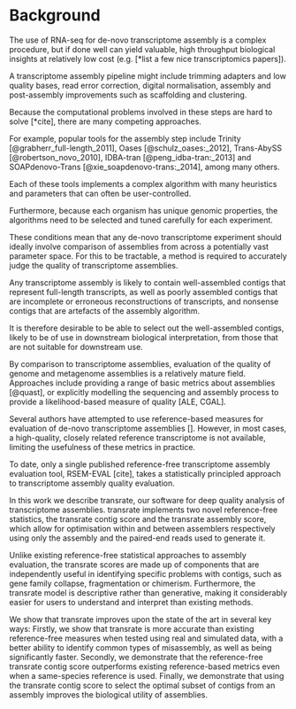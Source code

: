 # Background

The use of RNA-seq for de-novo transcriptome assembly is a complex procedure, but if done well can yield valuable, high throughput biological insights at relatively low cost (e.g. [*list a few nice transcriptomics papers]).

A transcriptome assembly pipeline might include trimming adapters and low quality bases, read error correction, digital normalisation, assembly and post-assembly improvements such as scaffolding and clustering.

Because the computational problems involved in these steps are hard to solve [*cite], there are many competing approaches.

For example, popular tools for the assembly step include Trinity [@grabherr_full-length_2011], Oases [@schulz_oases:_2012], Trans-AbySS [@robertson_novo_2010], IDBA-tran [@peng_idba-tran:_2013] and SOAPdenovo-Trans [@xie_soapdenovo-trans:_2014], among many others.

Each of these tools implements a complex algorithm with many heuristics and parameters that can often be user-controlled.

Furthermore, because each organism has unique genomic properties, the algorithms need to be selected and tuned carefully for each experiment.

These conditions mean that any de-novo transcriptome experiment should ideally involve comparison of assemblies from across a potentially vast parameter space. For this to be tractable, a method is required to accurately judge the quality of transcriptome assemblies.

Any transcriptome assembly is likely to contain well-assembled contigs that represent full-length transcripts, as well as poorly assembled contigs that are incomplete or erroneous reconstructions of transcripts, and nonsense contigs that are artefacts of the assembly algorithm.

It is therefore desirable to be able to select out the well-assembled contigs, likely to be of use in downstream biological interpretation, from those that are not suitable for downstream use.

By comparison to transcriptome assemblies, evaluation of the quality of genome and metagenome assemblies is a relatively mature field. Approaches include providing a range of basic metrics about assemblies [@quast], or explicitly modelling the sequencing and assembly process to provide a likelihood-based measure of quality [ALE, CGAL].

Several authors have attempted to use reference-based measures for evaluation of de-novo transcriptome assemblies []. However, in most cases, a high-quality, closely related reference transcriptome is not available, limiting the usefulness of these metrics in practice.

To date, only a single published reference-free transcriptome assembly evaluation tool, RSEM-EVAL [cite], takes a statistically principled approach to transcriptome assembly quality evaluation.

In this work we describe transrate, our software for deep quality analysis of transcriptome assemblies. transrate implements two novel reference-free statistics, the transrate contig score and the transrate assembly score, which allow for optimisation within and between assemblers respectively using only the assembly and the paired-end reads used to generate it.

Unlike existing reference-free statistical approaches to assembly evaluation, the transrate scores are made up of components that are independently useful in identifying specific problems with contigs, such as gene family collapse, fragmentation or chimerism. Furthermore, the transrate model is descriptive rather than generative, making it considerably easier for users to understand and interpret than existing methods.

We show that transrate improves upon the state of the art in several key ways: Firstly, we show that transrate is more accurate than existing reference-free measures when tested using real and simulated data, with a better ability to identify common types of misassembly, as well as being significantly faster. Secondly, we demonstrate that the reference-free transrate contig score outperforms existing reference-based metrics even when a same-species reference is used. Finally, we demonstrate that using the transrate contig score to select the optimal subset of contigs from an assembly improves the biological utility of assemblies.
